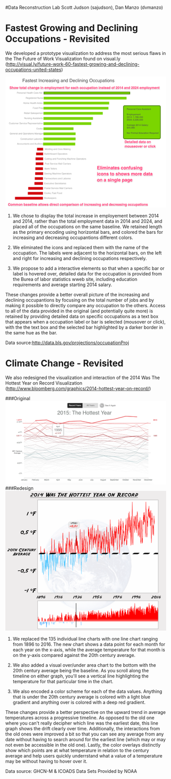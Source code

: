 #Data Reconstruction Lab
Scott Judson (sajudson), Dan Manzo (dvmanzo)

# Fastest Growing and Declining Occupations - Revisited

We developed a prototype visualization to address the most serious flaws in the The Future of Work Visualization found on visual.ly (http://visual.ly/future-work-60-fastest-growing-and-declining-occupations-united-states) 

![Future of Work - Revisited](img/occupations_sketch.png)

1. We chose to display the total increase in employement between 2014 and 2014, rather than the total employment data in 2014 and 2024, and placed all of the occupations on the same baseline. We retained length as the primary encoding using horizontal bars, and colored the bars for increasing and decreasing occupantions different colors. 

2. We eliminated the icons and replaced them with the name of the occupation. The labels were adjacent to the horizontal bars, on the left and right for increasing and declining occupations respectively.

3. We propose to add a interactive elements so that when a specific bar or label is hovered over, detailed data for the occupation is provided from the Burea of labor statistics wweb site, including education requirements and average starting 2014 salary. 


These changes provide a better overall picture of the increasing and declining occupantions by focusing on the total number of jobs and by making it possible to directly compare any occupation to the others. Access to all of the data provided in the original (and potentially quite more) is retained by providing detailed data on specific occupations as a text box that appears when a occupation label or bar is selected (mousover or click), with the the text box and the selected bar highlighted by a darker border in the same hue as the bar. 

Data source:http://data.bls.gov/projections/occupationProj


# Climate Change - Revisited

We also redesigned the visualization and interaction of the 2014 Was The Hottest Year on Record Visualization (http://www.bloomberg.com/graphics/2014-hottest-year-on-record/) 

###Original
![Climate Change - Revisited](img/climatechange.png)
###Redesign
![Climate Change - Revisited](img/climatechange_redesign.png)

1. We replaced the 135 individual line charts with one line chart ranging from 1896 to 2016. The new chart shows a data point for each month for each year on the x-axis, while the average temperature for that month is on the y-axis compared against the 20th century average. 

2. We also added a visual over/under area chart to the bottom with the 20th century average being the baseline. As you scroll along the timeline on either graph, you'll see a vertical line highlighting the temperature for that particular time in the chart.

3. We also encoded a color scheme for each of the data values. Anything that is under the 20th century average is colored with a light blue gradient and anything over is colored with a deep red gradient.


These changes provide a better perspective on the upward trend in average temperatures across a progressive timeline. As opposed to the old one where you can't really decipher which line was the earliest date, this line graph shows the drift clearly over time. Additionally, the interactions from the old ones were improved a bit so that you can see any average from any date without having to search around for the earliest line (which may or may not even be accessible in the old one). Lastly, the color overlays distinctly show which points are at what temperature in relation to the century average and help users quickly underrstand what a value of a temperature may be without having to hover over it. 

Data source: GHCN-M & ICOADS Data Sets Provided by NOAA